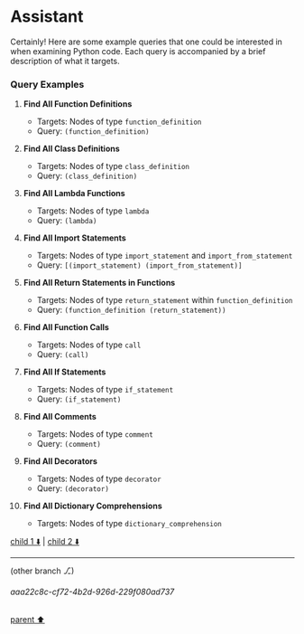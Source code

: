 # Assistant

Certainly! Here are some example queries that one could be interested in when examining Python code. Each query is accompanied by a brief description of what it targets.

### Query Examples

1. **Find All Function Definitions**
    - Targets: Nodes of type `function_definition`
    - Query: `(function_definition)`

2. **Find All Class Definitions**
    - Targets: Nodes of type `class_definition`
    - Query: `(class_definition)`

3. **Find All Lambda Functions**
    - Targets: Nodes of type `lambda`
    - Query: `(lambda)`

4. **Find All Import Statements**
    - Targets: Nodes of type `import_statement` and `import_from_statement`
    - Query: `[(import_statement) (import_from_statement)]`

5. **Find All Return Statements in Functions**
    - Targets: Nodes of type `return_statement` within `function_definition`
    - Query: `(function_definition (return_statement))`

6. **Find All Function Calls**
    - Targets: Nodes of type `call`
    - Query: `(call)`

7. **Find All If Statements**
    - Targets: Nodes of type `if_statement`
    - Query: `(if_statement)`

8. **Find All Comments**
    - Targets: Nodes of type `comment`
    - Query: `(comment)`

9. **Find All Decorators**
    - Targets: Nodes of type `decorator`
    - Query: `(decorator)`

10. **Find All Dictionary Comprehensions**
    - Targets: Nodes of type `dictionary_comprehension`
   

[child 1 ⬇️](#aaa22c8c-cf72-4b2d-926d-229f080ad737) | [child 2 ⬇️](#aaa25e1a-728b-4d60-86ee-244b67bea857)

---

(other branch ⎇)
###### aaa22c8c-cf72-4b2d-926d-229f080ad737
[parent ⬆️](#2703fd29-fe46-4051-8587-fd75f57c3fa5)
